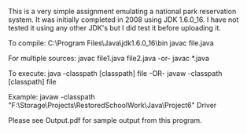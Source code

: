 This is a very simple assignment emulating a national park reservation system. It was initially completed in 2008 using JDK 1.6.0_16. I have not tested it using any other JDK's but I did test it before uploading it.

To compile:
C:\Program Files\Java\jdk1.6.0_16\bin
javac file.java

For multiple sources:
javac file1.java file2.java
-or-
javac *.java

To execute:
java -classpath [classpath] file
-OR-
javaw -classpath [classpath] file

Example:
javaw -classpath "F:\Storage\Projects\RestoredSchoolWork\Java\Project6" Driver

Please see Output.pdf for sample output from this program.
